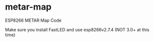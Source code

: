 # metar-map
ESP8266 METAR Map Code

Make sure you install FastLED and use esp8266v2.7.4 (NOT 3.0+ at this time)
